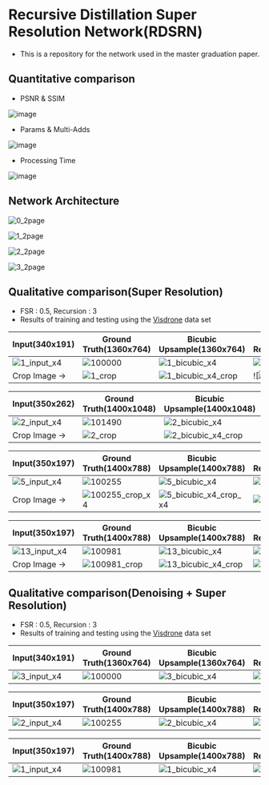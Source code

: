 # Recursive Distillation Super Resolution Network(RDSRN)

  * This is a repository for the network used in the master graduation paper.






## Quantitative comparison
 * PSNR & SSIM

![image](https://user-images.githubusercontent.com/61686244/129210102-c84ec6f5-2469-4b8b-a571-bc039bb6727b.png)
 
 * Params & Multi-Adds

![image](https://user-images.githubusercontent.com/61686244/129209904-4d76255a-a2ec-4b34-8bd9-9ac20335d1fe.png)

 * Processing Time

![image](https://user-images.githubusercontent.com/61686244/129210191-c1fe199b-efbc-465b-9e96-c32f706c6220.png)

## Network Architecture

![0_2page](https://user-images.githubusercontent.com/61686244/129152667-385afc5f-17dd-439b-a972-95af90b3ce85.png)

![1_2page](https://user-images.githubusercontent.com/61686244/129152680-2eacd3de-a94e-4f82-8361-9255b054a520.png)

![2_2page](https://user-images.githubusercontent.com/61686244/129152694-36082c55-c9c2-45d1-b37a-fed197393031.png)

![3_2page](https://user-images.githubusercontent.com/61686244/129152703-6b7fce12-baea-4a26-a0c6-41ba8c1adcf9.png)





## Qualitative comparison(Super Resolution)
 * FSR : 0.5, Recursion : 3
 * Results of training and testing using the [Visdrone](http://aiskyeye.com/) data set

|Input(340x191)|Ground Truth(1360x764)|Bicubic Upsample(1360x764)|Super Resolution(1360x764)|
|-----|------------|----------------|----------------|
|![1_input_x4](https://user-images.githubusercontent.com/61686244/129197359-a44233f5-54dc-424c-bf63-b265b2c9cd97.png)|![100000](https://user-images.githubusercontent.com/61686244/129200210-c6452137-cb3c-4cdd-a08b-8fd88e5b44b0.png)|![1_bicubic_x4](https://user-images.githubusercontent.com/61686244/129200248-84e4bee7-1a37-4263-80fc-8539854c6698.png)|![1_SR_x4](https://user-images.githubusercontent.com/61686244/129206053-76832f7e-2fc4-4676-8971-4965dbd9d28b.png)|
|Crop Image ->|![1_crop](https://user-images.githubusercontent.com/61686244/129200401-ec4a2999-2bc3-4175-8070-d84b3d4397d2.png)|![1_bicubic_x4_crop](https://user-images.githubusercontent.com/61686244/129200438-78d94715-4624-4860-a0a9-260b68c1c2af.png)|![![1_SR_x4_x4_crop](https://user-images.githubusercontent.com/61686244/129206117-e1d5939e-5794-439e-b50c-9485b9dc63cf.png)|

|Input(350x262)|Ground Truth(1400x1048)|Bicubic Upsample(1400x1048)|Super Resolution(1400x1048)|
|-----|------------|----------------|----------------|
|![2_input_x4](https://user-images.githubusercontent.com/61686244/129201568-2390e4f8-e983-46a8-8063-501dc9337d85.png)|![101490](https://user-images.githubusercontent.com/61686244/129201499-3010f8e8-4ea0-4625-b495-a311f450a0f0.png)|![2_bicubic_x4](https://user-images.githubusercontent.com/61686244/129201611-7f7f59f3-4b9a-4a94-bb11-aea788e6b169.png)|![2_SR_x4](https://user-images.githubusercontent.com/61686244/129201718-5a7d61cb-7a6a-4c1e-a1cc-f9fb3d0c946e.png)
|Crop Image ->|![2_crop](https://user-images.githubusercontent.com/61686244/129201771-7c0e0126-ec82-407c-8f51-a8b27febc9d7.png)|![2_bicubic_x4_crop](https://user-images.githubusercontent.com/61686244/129201794-01d067be-8cd9-4af6-81b0-8c78f7e2f57f.png)|![2_SR_crop_x4](https://user-images.githubusercontent.com/61686244/129201815-9dc7f241-eb17-4983-9b10-5c07f3c8b6c7.png)|

|Input(350x197)|Ground Truth(1400x788)|Bicubic Upsample(1400x788)|Super Resolution(1400x788)|
|-----|------------|----------------|----------------|
|![5_input_x4](https://user-images.githubusercontent.com/61686244/129204018-8bb72553-94b6-4106-b7b6-1d9cca06245b.png)|![100255](https://user-images.githubusercontent.com/61686244/129203781-a692ffad-b309-4d5f-a597-ebb1b1df626e.png)|![5_bicubic_x4](https://user-images.githubusercontent.com/61686244/129204058-c98e0f7f-96fc-49e1-9eb4-fd7058d0e300.png)|![5_SR_x4](https://user-images.githubusercontent.com/61686244/129205673-50edabcf-c4d7-4f34-801f-42e21f3f94ef.png)|
|Crop Image ->|![100255_crop_x4](https://user-images.githubusercontent.com/61686244/129204143-27f42006-3656-4023-a6d2-e419254c0080.png)|![5_bicubic_x4_crop_x4](https://user-images.githubusercontent.com/61686244/129204172-84bb5cc6-9da6-4262-8bd3-aaa3ff88cf09.png)|![5_SR_x4_crop_x4](https://user-images.githubusercontent.com/61686244/129205767-d106d44e-8047-49bc-8789-7a43e3f78ad2.png)|

|Input(350x197)|Ground Truth(1400x788)|Bicubic Upsample(1400x788)|Super Resolution(1400x788)|
|-----|------------|----------------|----------------|
|![13_input_x4](https://user-images.githubusercontent.com/61686244/129206595-d3b75a79-f3a7-4e15-af54-3759518f32c5.png)|![100981](https://user-images.githubusercontent.com/61686244/129206679-cd2e70c3-86a3-4e34-831a-bd953de30ddc.png)|![13_bicubic_x4](https://user-images.githubusercontent.com/61686244/129206724-0a3bcd04-b440-4e5c-8ccc-92c5460420cb.png)|![13_SR_x4](https://user-images.githubusercontent.com/61686244/129206753-ae0eef7b-4e36-448a-a30d-df60210aa171.png)|
|Crop Image ->|![100981_crop](https://user-images.githubusercontent.com/61686244/129206804-7ceaf27b-10b9-412e-bce4-e50c702b3416.png)|![13_bicubic_x4_crop](https://user-images.githubusercontent.com/61686244/129206840-bd79d73a-dfa6-4dc4-a0be-14ec48b56382.png)|![13_SR_x4_crop](https://user-images.githubusercontent.com/61686244/129206875-59fc9e09-dec2-4df1-b055-1d9b4c769cec.png)|

## Qualitative comparison(Denoising + Super Resolution)
 * FSR : 0.5, Recursion : 3
 * Results of training and testing using the [Visdrone](http://aiskyeye.com/) data set

|Input(340x191)|Ground Truth(1360x764)|Bicubic Upsample(1360x764)|Super Resolution(1360x764)|
|-----|------------|----------------|----------------|
|![3_input_x4](https://user-images.githubusercontent.com/61686244/129305233-7983124a-4e07-47d3-a8db-4f806e45342b.png)|![100000](https://user-images.githubusercontent.com/61686244/129200210-c6452137-cb3c-4cdd-a08b-8fd88e5b44b0.png)|![3_bicubic_x4](https://user-images.githubusercontent.com/61686244/129305391-824e315f-2bed-4a42-a3fb-0f8fb90de74b.png)|![3_SR_x4](https://user-images.githubusercontent.com/61686244/129305420-ce70a638-d1fa-434a-96a1-7b1347307b5f.png)|




|Input(350x197)|Ground Truth(1400x788)|Bicubic Upsample(1400x788)|Super Resolution(1400x788)|
|-----|------------|----------------|----------------|
|![2_input_x4](https://user-images.githubusercontent.com/61686244/129305783-d8a8bf1c-ca43-45f7-8671-ae05aebe0643.png)|![100255](https://user-images.githubusercontent.com/61686244/129203781-a692ffad-b309-4d5f-a597-ebb1b1df626e.png)|![2_bicubic_x4](https://user-images.githubusercontent.com/61686244/129305809-c914f1df-1dd4-4e35-a652-74598fca0380.png)|![2_SR_x4](https://user-images.githubusercontent.com/61686244/129305843-c7694dcd-ed51-4941-89fd-697d57891a70.png)|


|Input(350x197)|Ground Truth(1400x788)|Bicubic Upsample(1400x788)|Super Resolution(1400x788)|
|-----|------------|----------------|----------------|
|![1_input_x4](https://user-images.githubusercontent.com/61686244/129306179-0d6a0949-2a9b-4ebe-bbeb-31c4c6e8ac76.png)|![100981](https://user-images.githubusercontent.com/61686244/129206679-cd2e70c3-86a3-4e34-831a-bd953de30ddc.png)|![1_bicubic_x4](https://user-images.githubusercontent.com/61686244/129306230-5f409efc-bfe9-4fbd-a1d7-d291434a41dc.png)|![1_SR_x4](https://user-images.githubusercontent.com/61686244/129306257-2fad2a22-28e6-422b-abd3-602887df20fc.png)|


